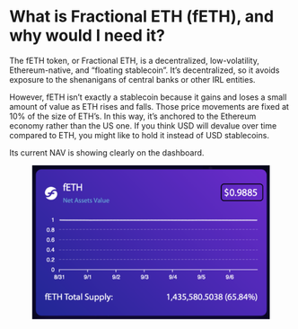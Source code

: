 # What is Fractional ETH (fETH), and why would I need it?

The fETH token, or Fractional ETH, is a decentralized, low-volatility, Ethereum-native, and “floating stablecoin”. It’s decentralized, so it avoids exposure to the shenanigans of central banks or other IRL entities.&#x20;

However, fETH isn’t exactly a stablecoin because it gains and loses a small amount of value as ETH rises and falls. Those price movements are fixed at 10% of the size of ETH’s. In this way, it’s anchored to the Ethereum economy rather than the US one. If you think USD will devalue over time compared to ETH, you might like to hold it instead of USD stablecoins.&#x20;

Its current NAV is showing clearly on the dashboard.&#x20;

<figure><img src="../.gitbook/assets/image (113).png" alt=""><figcaption></figcaption></figure>
